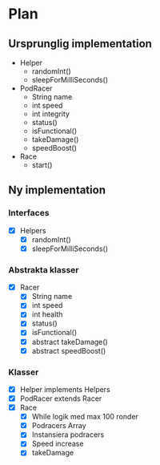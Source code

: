 # Plan

## Ursprunglig implementation

- Helper
  - randomInt()
  - sleepForMilliSeconds()
- PodRacer
  - String name
  - int speed
  - int integrity
  - status()
  - isFunctional()
  - takeDamage()
  - speedBoost()
- Race
  - start()

## Ny implementation

### Interfaces

- [x] Helpers
    - [x] randomInt()
    - [x] sleepForMilliSeconds()

### Abstrakta klasser

- [x] Racer
  - [x] String name
  - [x] int speed
  - [x] int health
  - [x] status()
  - [x] isFunctional()
  - [x] abstract takeDamage()
  - [x] abstract speedBoost()

### Klasser

- [x] Helper implements Helpers
- [x] PodRacer extends Racer
- [x] Race
  - [x] While logik med max 100 ronder
  - [x] Podracers Array
  - [x] Instansiera podracers
  - [x] Speed increase
  - [x] takeDamage
